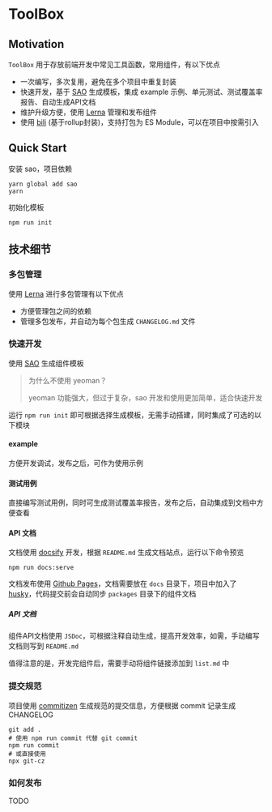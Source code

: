# ToolBox

## Motivation

`ToolBox` 用于存放前端开发中常见工具函数，常用组件，有以下优点

- 一次编写，多次复用，避免在多个项目中重复封装
- 快速开发，基于 [SAO](https://github.com/saojs/sao) 生成模板，集成 example 示例、单元测试、测试覆盖率报告、自动生成API文档
- 维护升级方便，使用 [Lerna](https://lerna.js.org/) 管理和发布组件
- 使用 [bili](https://github.com/egoist/bili) (基于rollup封装)，支持打包为 ES Module，可以在项目中按需引入

## Quick Start

安装 sao，项目依赖

```shell
yarn global add sao
yarn
```

初始化模板

```shell
npm run init
```

## 技术细节

### 多包管理

使用 [Lerna](https://lerna.js.org/) 进行多包管理有以下优点

- 方便管理包之间的依赖
- 管理多包发布，并自动为每个包生成 `CHANGELOG.md` 文件

### 快速开发

使用 [SAO](https://github.com/saojs/sao) 生成组件模板

> 为什么不使用 yeoman？
>
>yeoman 功能强大，但过于复杂，sao 开发和使用更加简单，适合快速开发

运行 `npm run init` 即可根据选择生成模板，无需手动搭建，同时集成了可选的以下模块

####  example

方便开发调试，发布之后，可作为使用示例

#### 测试用例

直接编写测试用例，同时可生成测试覆盖率报告，发布之后，自动集成到文档中方便查看

#### API 文档

文档使用 [docsify](https://docsify.js.org) 开发，根据 `README.md` 生成文档站点，运行以下命令预览

```shell
npm run docs:serve
```

文档发布使用 [Github Pages](https://pages.github.com/)，文档需要放在 `docs` 目录下，项目中加入了 [husky](https://github.com/typicode/husky)，代码提交前会自动同步 `packages` 目录下的组件文档

##### API 文档

组件API文档使用 `JSDoc`，可根据注释自动生成，提高开发效率，如需，手动编写文档则写到 `README.md`

值得注意的是，开发完组件后，需要手动将组件链接添加到 `list.md` 中

### 提交规范

项目使用 [commitizen](https://github.com/commitizen/cz-cli) 生成规范的提交信息，方便根据 commit 记录生成 CHANGELOG

```shell
git add .
# 使用 npm run commit 代替 git commit
npm run commit
# 或直接使用
npx git-cz
```

### 如何发布

TODO
